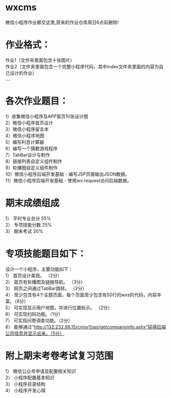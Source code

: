 ﻿# wxcms
微信小程序作业都交这里,原来的作业仓库周日6点前删除! 
# 作业格式：
作业1（文件夹里面包含十张图片）   
作业2（文件夹里面包含一个完整小程序代码，其中index文件夹里面的内容为自己设计的作业）   
....  
    
# 各次作业题目：   
1）收集微信小程序及APP首页10张设计图   
2）微信小程序首页设计   
3）微信小程序留言本   
4）微信小程序地图   
5）编写利息计算器    
6）编写一个猜数游戏程序   
7）TabBar设计与制作   
8）链接列表自定义组件制作     
9）轮播图自定义组件制作     
10）微信小程序后端开发基础 - 编写JSP页面输出JSON数据。      
11）微信小程序后端开发基础 - 使用wx.request访问后端数据。   

# 期末成绩组成   
1） 平时专业总分 55%   
2） 专项技能分数 25%   
3） 期末考试     20%   

# 专项技能题目如下：   
设计一个小程序，主要功能如下：   
1） 首页设计美观。 （2分）   
2） 首页有轮播图及链接导航。 （3分）   
3） 网页之间通过TabBar跳转。 （2分）   
4） 至少包含有4个主题页面，每个页面至少包含有50行的wxs的代码，内容丰富。（8分）    
5） 可实现显示用户地图，并进行位置标示。 （2分）   
6） 可实现扫码功能。（1分）   
7） 可实现问卷调查功能。（2分）    
8） 能够通过“http://132.232.88.15/cmsv1/api/getcompanyinfo.ashx”获得后端公司信息并显示出来。（5分）   

# 附上期末考卷考试复习范围   

1） 微信公众号申请及配置相关知识       
2） 小程序配置基本知识      
3） 小程序目录结构    
4） 小程序开发心得     

